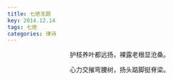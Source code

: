 ```yaml
---
title: 七绝无题
key: 2014.12.14
tags: 七绝
categories: 律诗
---
```


<p align="center">护枝养叶都远扬，裸露老根显沧桑。
</p>
<p align="center">心力交摧弯腰树，扬头踮脚挺脊梁。
</p>
<p align="center"></br>
</p>
